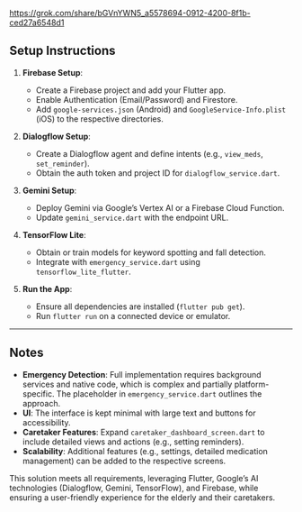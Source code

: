 https://grok.com/share/bGVnYWN5_a5578694-0912-4200-8f1b-ced27a6548d1

## Setup Instructions

1. **Firebase Setup**:
   - Create a Firebase project and add your Flutter app.
   - Enable Authentication (Email/Password) and Firestore.
   - Add `google-services.json` (Android) and `GoogleService-Info.plist` (iOS) to the respective directories.

2. **Dialogflow Setup**:
   - Create a Dialogflow agent and define intents (e.g., `view_meds`, `set_reminder`).
   - Obtain the auth token and project ID for `dialogflow_service.dart`.

3. **Gemini Setup**:
   - Deploy Gemini via Google’s Vertex AI or a Firebase Cloud Function.
   - Update `gemini_service.dart` with the endpoint URL.

4. **TensorFlow Lite**:
   - Obtain or train models for keyword spotting and fall detection.
   - Integrate with `emergency_service.dart` using `tensorflow_lite_flutter`.

5. **Run the App**:
   - Ensure all dependencies are installed (`flutter pub get`).
   - Run `flutter run` on a connected device or emulator.

---

## Notes

- **Emergency Detection**: Full implementation requires background services and native code, which is complex and partially platform-specific. The placeholder in `emergency_service.dart` outlines the approach.
- **UI**: The interface is kept minimal with large text and buttons for accessibility.
- **Caretaker Features**: Expand `caretaker_dashboard_screen.dart` to include detailed views and actions (e.g., setting reminders).
- **Scalability**: Additional features (e.g., settings, detailed medication management) can be added to the respective screens.

This solution meets all requirements, leveraging Flutter, Google’s AI technologies (Dialogflow, Gemini, TensorFlow), and Firebase, while ensuring a user-friendly experience for the elderly and their caretakers.
